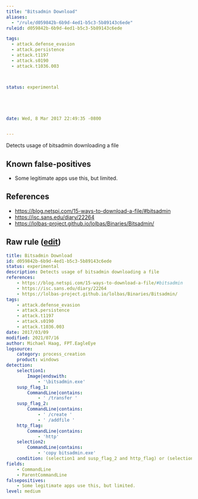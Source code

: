 ```yaml
---
title: "Bitsadmin Download"
aliases:
  - "/rule/d059842b-6b9d-4ed1-b5c3-5b89143c6ede"
ruleid: d059842b-6b9d-4ed1-b5c3-5b89143c6ede

tags:
  - attack.defense_evasion
  - attack.persistence
  - attack.t1197
  - attack.s0190
  - attack.t1036.003



status: experimental





date: Wed, 8 Mar 2017 22:49:35 -0800


---
```


Detects usage of bitsadmin downloading a file

<!--more-->


## Known false-positives

* Some legitimate apps use this, but limited.



## References

* https://blog.netspi.com/15-ways-to-download-a-file/#bitsadmin
* https://isc.sans.edu/diary/22264
* https://lolbas-project.github.io/lolbas/Binaries/Bitsadmin/


## Raw rule ([edit](https://github.com/SigmaHQ/sigma/edit/master/rules/windows/process_creation/proc_creation_win_bitsadmin_download.yml))
```yaml
title: Bitsadmin Download
id: d059842b-6b9d-4ed1-b5c3-5b89143c6ede
status: experimental
description: Detects usage of bitsadmin downloading a file
references:
    - https://blog.netspi.com/15-ways-to-download-a-file/#bitsadmin
    - https://isc.sans.edu/diary/22264
    - https://lolbas-project.github.io/lolbas/Binaries/Bitsadmin/
tags:
    - attack.defense_evasion
    - attack.persistence
    - attack.t1197
    - attack.s0190
    - attack.t1036.003    
date: 2017/03/09
modified: 2021/07/16
author: Michael Haag, FPT.EagleEye 
logsource:
    category: process_creation
    product: windows
detection:
    selection1:
        Image|endswith:
            - '\bitsadmin.exe'
    susp_flag_1:
        CommandLine|contains:
            - ' /transfer '
    susp_flag_2:
        CommandLine|contains:
            - ' /create '
            - ' /addfile '
    http_flag:
        CommandLine|contains:
            - 'http'
    selection2:
        CommandLine|contains:
            - 'copy bitsadmin.exe'
    condition: (selection1 and susp_flag_2 and http_flag) or (selection1 and susp_flag_1) or selection2
fields:
    - CommandLine
    - ParentCommandLine
falsepositives:
    - Some legitimate apps use this, but limited.
level: medium

```
